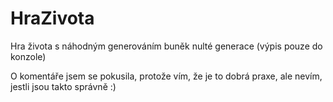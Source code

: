 # HraZivota
Hra života s náhodným generováním buněk nulté generace (výpis pouze do konzole)

O komentáře jsem se pokusila, protože vím, že je to dobrá praxe, ale nevím, jestli jsou takto správně :)
